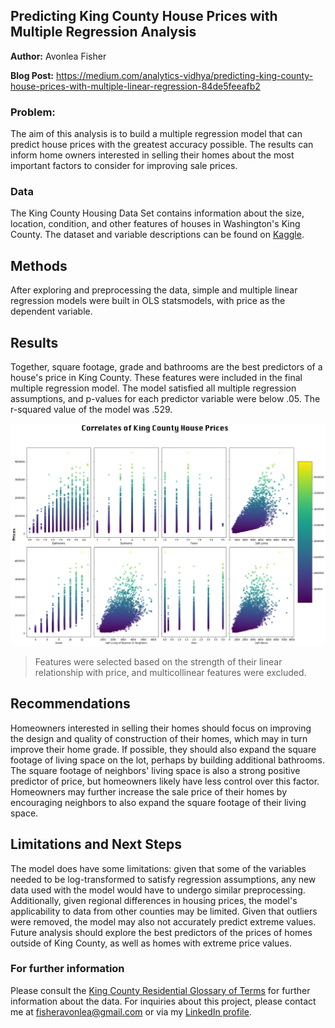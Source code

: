 ## Predicting King County House Prices with Multiple Regression  Analysis
<b>Author:</b> Avonlea Fisher

<b>Blog Post:</b> https://medium.com/analytics-vidhya/predicting-king-county-house-prices-with-multiple-linear-regression-84de5feeafb2
### Problem:
The aim of this analysis is to build a multiple regression model that can predict house prices with the greatest accuracy possible. The results can inform home owners interested in selling their homes about the most important factors to consider for improving sale prices.
### Data
The King County Housing Data Set contains information about the size, location, condition, and other features of houses in Washington's King County. The dataset and variable descriptions can be found on <a href ="https://www.kaggle.com/harlfoxem/housesalesprediction">Kaggle</a>.
## Methods
After exploring and preprocessing the data, simple and multiple linear regression models were built in OLS statsmodels, with price as the dependent variable. 
## Results
Together, square footage, grade and bathrooms are the best predictors of a house's price in King County. These features were included in the final multiple regression model. The model satisfied all multiple regression assumptions, and p-values for each predictor variable were below .05. The r-squared value of the model was .529.

<img src="https://github.com/AvonleaFisher/Predicting-King-County-House-Prices-with-Multiple-Regression-Analysis/blob/master/correlates_with_price.png">

>Features were selected based on the strength of their linear relationship with price, and multicollinear features were excluded.

## Recommendations 
Homeowners interested in selling their homes should focus on improving the design and quality of construction of their homes, which may in turn improve their home grade. If possible, they should also expand the square footage of living space on the lot, perhaps by building additional bathrooms. The square footage of neighbors' living space is also a strong positive predictor of price, but homeowners likely have less control over this factor. Homeowners may further increase the sale price of their homes by encouraging neighbors to also expand the square footage of their living space. 
## Limitations and Next Steps
The model does have some limitations: given that some of the variables needed to be log-transformed to satisfy regression assumptions, any new data used with the model would have to undergo similar preprocessing. Additionally, given regional differences in housing prices, the model's applicability to data from other counties may be limited. Given that outliers were removed, the model may also not accurately predict extreme values. Future analysis should explore the best predictors of the prices of homes outside of King County, as well as homes with extreme price values.
### For further information
Please consult the <a href ="https://info.kingcounty.gov/assessor/esales/Glossary.aspx?type=r">King County Residential Glossary of Terms</a> for further information about the data. For inquiries about this project, please contact me at fisheravonlea@gmail.com or via my [LinkedIn profile](https://www.linkedin.com/in/avonlea-fisher/).
